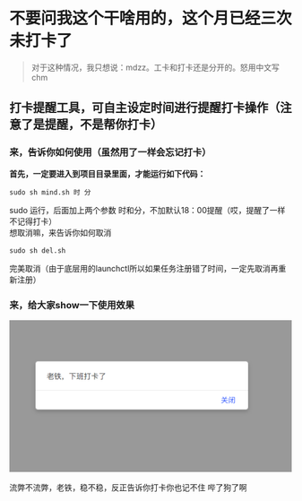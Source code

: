 # 不要问我这个干啥用的，这个月已经三次未打卡了

> 对于这种情况，我只想说：mdzz。工卡和打卡还是分开的。怒用中文写chm

## 打卡提醒工具，可自主设定时间进行提醒打卡操作（注意了是提醒，不是帮你打卡）

### 来，告诉你如何使用（虽然用了一样会忘记打卡）
<b>首先，一定要进入到项目目录里面，才能运行如下代码：</b>
```shell
sudo sh mind.sh 时 分
```
sudo 运行，后面加上两个参数 时和分，不加默认18：00提醒（哎，提醒了一样不记得打卡）  
想取消嘛，来告诉你如何取消

```shell
sudo sh del.sh
```
完美取消（由于底层用的launchctl所以如果任务注册错了时间，一定先取消再重新注册）

### 来，给大家show一下使用效果

![老铁，下班打卡了！](https://github.com/xtx1130/iqiyi-card-recommend/blob/master/images/offwork.png)

流弊不流弊，老铁，稳不稳，反正告诉你打卡你也记不住 哔了狗了啊